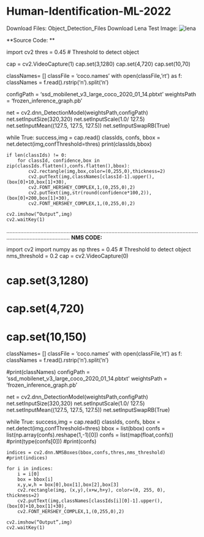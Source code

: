 # Human-Identification-ML-2022

Download Files:    Object_Detection_Files
Download Lena Test Image: ![lena](https://user-images.githubusercontent.com/77458628/173560149-017d2685-9f23-4acd-bd21-a9d5d1123adc.png)

**Source Code: **

import cv2
thres = 0.45 # Threshold to detect object

cap = cv2.VideoCapture(1)
cap.set(3,1280)
cap.set(4,720)
cap.set(10,70)

classNames= []
classFile = ‘coco.names’
with open(classFile,’rt’) as f:
classNames = f.read().rstrip(‘n’).split(‘n’)

configPath = ‘ssd_mobilenet_v3_large_coco_2020_01_14.pbtxt’
weightsPath = ‘frozen_inference_graph.pb’

net = cv2.dnn_DetectionModel(weightsPath,configPath)
net.setInputSize(320,320)
net.setInputScale(1.0/ 127.5)
net.setInputMean((127.5, 127.5, 127.5))
net.setInputSwapRB(True)

while True:
    success,img = cap.read()
    classIds, confs, bbox = net.detect(img,confThreshold=thres)
    print(classIds,bbox)

    if len(classIds) != 0:
        for classId, confidence,box in zip(classIds.flatten(),confs.flatten(),bbox):
            cv2.rectangle(img,box,color=(0,255,0),thickness=2)
            cv2.putText(img,classNames[classId-1].upper(),(box[0]+10,box[1]+30),
            cv2.FONT_HERSHEY_COMPLEX,1,(0,255,0),2)
            cv2.putText(img,str(round(confidence*100,2)),(box[0]+200,box[1]+30),
            cv2.FONT_HERSHEY_COMPLEX,1,(0,255,0),2)

    cv2.imshow(“Output”,img)
    cv2.waitKey(1)
    
    
    
    
    
 .....................................................................................................................................................................
 **NMS CODE:**
 
 
 import cv2
import numpy as np
thres = 0.45 # Threshold to detect object
nms_threshold = 0.2
cap = cv2.VideoCapture(0)
# cap.set(3,1280)
# cap.set(4,720)
# cap.set(10,150)

classNames= []
classFile = ‘coco.names’
with open(classFile,’rt’) as f:
classNames = f.read().rstrip(‘n’).split(‘n’)

#print(classNames)
configPath = ‘ssd_mobilenet_v3_large_coco_2020_01_14.pbtxt’
weightsPath = ‘frozen_inference_graph.pb’

net = cv2.dnn_DetectionModel(weightsPath,configPath)
net.setInputSize(320,320)
net.setInputScale(1.0/ 127.5)
net.setInputMean((127.5, 127.5, 127.5))
net.setInputSwapRB(True)

while True:
    success,img = cap.read()
    classIds, confs, bbox = net.detect(img,confThreshold=thres)
    bbox = list(bbox)
    confs = list(np.array(confs).reshape(1,-1)[0])
    confs = list(map(float,confs))
    #print(type(confs[0]))
    #print(confs)

    indices = cv2.dnn.NMSBoxes(bbox,confs,thres,nms_threshold)
    #print(indices)

    for i in indices:
        i = i[0]
        box = bbox[i]
        x,y,w,h = box[0],box[1],box[2],box[3]
        cv2.rectangle(img, (x,y),(x+w,h+y), color=(0, 255, 0), thickness=2)
        cv2.putText(img,classNames[classIds[i][0]-1].upper(),(box[0]+10,box[1]+30),
        cv2.FONT_HERSHEY_COMPLEX,1,(0,255,0),2)

    cv2.imshow(“Output”,img)
    cv2.waitKey(1)
